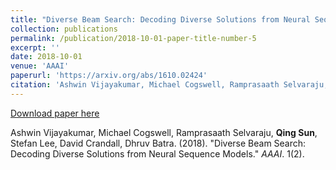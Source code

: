 ```yaml
---
title: "Diverse Beam Search: Decoding Diverse Solutions from Neural Sequence Models"
collection: publications
permalink: /publication/2018-10-01-paper-title-number-5
excerpt: ''
date: 2018-10-01
venue: 'AAAI'
paperurl: 'https://arxiv.org/abs/1610.02424'
citation: 'Ashwin Vijayakumar, Michael Cogswell, Ramprasaath Selvaraju, Qing Sun, Stefan Lee, David Crandall, Dhruv Batra. (2018). &quot;Diverse Beam Search: Decoding Diverse Solutions from Neural Sequence Models.&quot; <i>AAAI</i>. 1(2).'
---
```


[Download paper here](https://arxiv.org/abs/1610.02424)

Ashwin Vijayakumar, Michael Cogswell, Ramprasaath Selvaraju, **Qing Sun**, Stefan Lee, David Crandall, Dhruv Batra. (2018). "Diverse Beam Search: Decoding Diverse Solutions from Neural Sequence Models." <i>AAAI</i>. 1(2).
